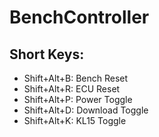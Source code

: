 # BenchController

## Short Keys:
* Shift+Alt+B: Bench Reset
* Shift+Alt+R: ECU Reset
* Shift+Alt+P: Power Toggle
* Shift+Alt+D: Download Toggle
* Shift+Alt+K: KL15 Toggle
